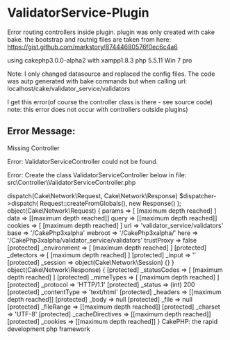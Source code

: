 ValidatorService-Plugin
======================

Error routing controllers inside plugin. plugin was only created with cake bake. 
the bootstrap and routnig files are taken from here: 
https://gist.github.com/markstory/87444680576f0ec6c4a6

using cakephp3.0.0-alpha2 
with xampp1.8.3
php 5.5.11 
Win 7 pro

Note: I only changed datasource and replaced the config files. 
The code was autp generated with bake commands
but when calling url: 
localhost/cake/validator_service/validators 

I get this error(of course the controller class is there - see source code) 
note: this error does not occur with controllers outside plugins)

Error Message:
----------------------------

Missing Controller

Error: ValidatorServiceController could not be found.

Error: Create the class ValidatorServiceController below in file: src\Controller\ValidatorServiceController.php

<?php
namespace App\Controller;

use App\Controller\AppController;

class ValidatorServiceController extends AppController {

}

Notice: If you want to customize this error message, create src\Template\Error\missing_controller.ctp
Stack Trace

    ROOT\webroot\index.php line 37 → Cake\Routing\Dispatcher->dispatch(Cake\Network\Request, Cake\Network\Response)

    $dispatcher->dispatch(

        Request::createFromGlobals(),

        new Response()

    );

    object(Cake\Network\Request) {
    	params => [
    		[maximum depth reached]
    	]
    	data => [[maximum depth reached]]
    	query => [[maximum depth reached]]
    	cookies => [
    		[maximum depth reached]
    	]
    	url => 'validator_service/validators'
    	base => '/CakePhp3xalpha'
    	webroot => '/CakePhp3xalpha/'
    	here => '/CakePhp3xalpha/validator_service/validators'
    	trustProxy => false
    	[protected] _environment => [
    		[maximum depth reached]
    	]
    	[protected] _detectors => [
    		[maximum depth reached]
    	]
    	[protected] _input => ''
    	[protected] _session => object(Cake\Network\Session) {}
    }
    object(Cake\Network\Response) {
    	[protected] _statusCodes => [
    		[maximum depth reached]
    	]
    	[protected] _mimeTypes => [
    		[maximum depth reached]
    	]
    	[protected] _protocol => 'HTTP/1.1'
    	[protected] _status => (int) 200
    	[protected] _contentType => 'text/html'
    	[protected] _headers => [[maximum depth reached]]
    	[protected] _body => null
    	[protected] _file => null
    	[protected] _fileRange => [[maximum depth reached]]
    	[protected] _charset => 'UTF-8'
    	[protected] _cacheDirectives => [[maximum depth reached]]
    	[protected] _cookies => [[maximum depth reached]]
    }

CakePHP: the rapid development php framework	
